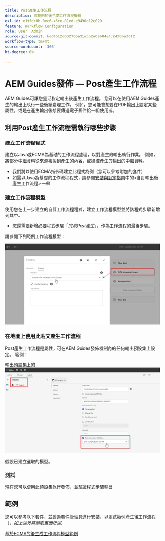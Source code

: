 ```yaml
---
title: Post產生工作流程
description: 附範例的後生成工作流程概覽
exl-id: e19fdc0b-0ec6-46ce-81ed-e9490d12c029
feature: Workflow Configuration
role: User, Admin
source-git-commit: be06612d832785a91a3b2a89b84e0c2438ba30f2
workflow-type: tm+mt
source-wordcount: '306'
ht-degree: 0%

---
```


# AEM Guides發佈 — Post產生工作流程

AEM Guides可讓您靈活指定輸出後產生工作流程。 您可以在使用AEM Guides產生的輸出上執行一些後續處理工作。
例如，您可能會想要在PDF輸出上設定某些屬性，或是在產生輸出後想要傳送電子郵件給一組使用者。


## 利用Post產生工作流程需執行哪些步驟

### 建立工作流程程式

建立以Java或ECMA為基礎的工作流程處理，以對產生的輸出執行作業。 例如，將部分中繼資料從來源複製到產生的內容，或操控產生的輸出的中繼資料。
- 我們將以使用ECMA指令碼建立此程式為例（您可以參考附加的套件）
- 如需以Java為基礎的工作流程程式，請參閱[安裝與設定指南](https://helpx.adobe.com/content/dam/help/en/xml-documentation-solution/4-2/Adobe-Experience-Manager-Guides_UUID_Installation-Configuration-Guide_EN.pdf#page=119)中的&lt;自訂輸出後產生工作流程&#x200B;*>一節*


### 建立工作流程模型

使用您在上一步建立的自訂工作流程程式，建立工作流程模型並將該程式步驟新增到其中。
- 您還需要新增必要程式步驟「*完成Post產生*」，作為工作流程的最後步驟。

請參閱下列範例工作流程模型：

![Post產生工作流程模型](../assets/workflows/pgwf-workflow-model.png)


### 在地圖上使用此貼文產生工作流程

Post產生工作流程是屬性，可在AEM Guides發佈機制內的任何輸出預設集上設定。 範例：

輸出預設集上的![Post產生工作流程](../assets/workflows/pgwf-preset-settings.png)


假設已建立選取的模型。


### 測試

現在您可以使用此預設集執行發佈，並驗證程式步驟輸出


## 範例

您可以參考以下套件，並透過套件管理員進行安裝，以測試範例產生後工作流程（*，如上述熒幕擷取畫面所述*）

[基於ECMA的後生成工作流程模型範例](../assets/workflows/sample-pgwf-ecma-test-wfmetadata.zip)
